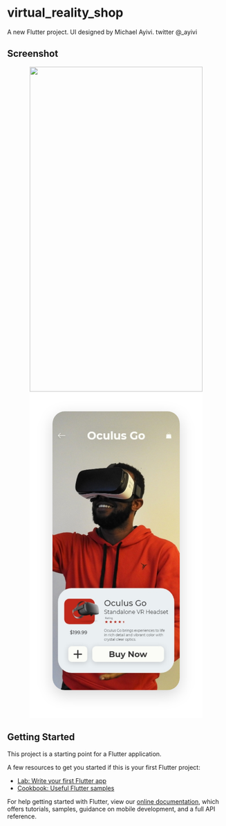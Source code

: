 # virtual_reality_shop

A new Flutter project.
UI designed by Michael Ayivi. twitter @_ayivi

## Screenshot
<div align="center">
    <img src="/SS/Virtual Reality – 1.3.png" width="400px" height="750" /> 
    <img src="/SS/Virtual Reality 2.1.png" width="400px" height="750" /> 
</div>

## Getting Started

This project is a starting point for a Flutter application.

A few resources to get you started if this is your first Flutter project:

- [Lab: Write your first Flutter app](https://flutter.dev/docs/get-started/codelab)
- [Cookbook: Useful Flutter samples](https://flutter.dev/docs/cookbook)

For help getting started with Flutter, view our
[online documentation](https://flutter.dev/docs), which offers tutorials,
samples, guidance on mobile development, and a full API reference.
